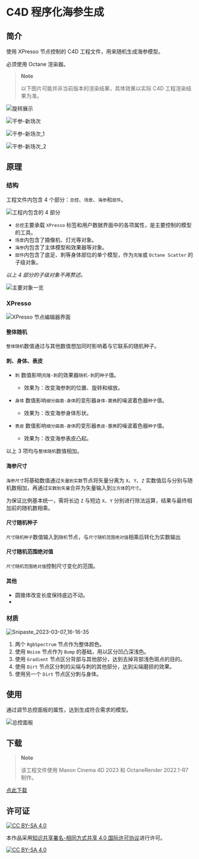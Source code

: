 # C4D 程序化海参生成

## 简介

使用 XPresso 节点控制的 C4D 工程文件，用来随机生成海参模型。

必须使用 Octane 渲染器。


> **Note**
>
> 以下图片可能并非当前版本的渲染结果，具体效果以实际 C4D 工程渲染结果为准。


![旋转展示](./pic/旋转展示.gif)

![干参-新场次](./pic/干参-新场次.png)

![干参-新场次_1](./pic/干参-新场次_1.png)

![干参-新场次_2](./pic/干参-新场次_2.png)

## 原理

### 结构

工程文件内包含 4 个部分：`总控`、`场景`、`海参`和`部件`。

![工程内包含的 4 部分](./pic/Snipaste_2023-03-06_16-17-16.png)

- `总控`主要承载 `XPresso` 标签和用户数据界面中的各项属性，是主要控制的模型的工具。
- `场景`内包含了摄像机、灯光等对象。
- `海参`内包含了主体模型和效果器等对象。
- `部件`内包含了底足、刺等身体部位的单个模型，作为`克隆`或 `Octane Scatter` 的子级对象。

*以上 4 部分的子级对象不再赘述。*

![主要对象一览](./pic/Snipaste_2023-03-07_09-58-14.png)

### XPresso

![XPresso 节点编辑器界面](./pic/Snipaste_2023-03-06_16-41-40.png)

#### 整体随机

`整体随机`数值通过与其他数值想加同时影响着与它联系的随机种子。

#### 刺、身体、表皮

- `刺` 数值影响`克隆-刺`的效果器`随机-刺`的`种子`值。
	- 效果为：改变海参刺的位置、旋转和缩放。
- `身体` 数值影响`细分曲面-身体`的变形器`身体-置换`的噪波着色器`种子`值。
  - 效果为：改变海参身体形状。

- `表皮` 数值影响`细分曲面-身体`的变形器`表皮-置换`的噪波着色器`种子`值。
  - 效果为：改变海参表皮凸起。

以上 3 项均与`整体随机`数值相加。

#### 海参尺寸

`海参尺寸`将基础数值通过`矢量到实数`节点将矢量分离为 `X`、`Y`、`Z` 实数值后与分别与随机数相加，再通过`实数到矢量`合并为矢量输入到`立方体`的`尺寸`。

为保证比例基本统一，需将长边 `Z` 与短边 `X`、`Y` 分别进行除法运算，结果与最终相加前的随机数相乘。

#### 尺寸随机种子

`尺寸随机种子`数值输入到`随机`节点，与`尺寸随机范围绝对值`相乘后转化为实数输出

#### 尺寸随机范围绝对值

`尺寸随机范围绝对值`控制尺寸变化的范围。

#### 其他

- 圆锥体改变长度保持底边不动。
- 

### 材质

![Snipaste_2023-03-07_16-16-35](./pic/Snipaste_2023-03-07_16-16-35.png)

1. 两个 `RgbSpectrum` 节点作为整体颜色。
2. 使用 `Noise` 节点作为 `Bump` 的基础，用以区分凹凸深浅色。
3. 使用 `Gradient` 节点区分背部与其他部分，达到去掉背部浅色斑点的目的。
4. 使用 `Dirt` 节点区分刺的尖端与刺的其他部分，达到尖端磨损的效果。
5. 使用另一个 `Dirt` 节点区分刺与身体。

## 使用

通过调节总控面板的属性，达到生成符合需求的模型。

![总控面板](./pic/Snipaste_2023-03-06_16-52-45.png)

## 下载

> **Note**
>
> 该工程文件使用 Maxon Cinema 4D 2023 和 OctaneRender 2022.1-R7 制作。

[点此下载](https://github.com/c1921/C4D_Sea_cucumber/releases)

## 许可证

[![CC BY-SA 4.0][cc-by-sa-shield]][cc-by-sa]

本作品采用[知识共享署名-相同方式共享 4.0 国际许可协议](http://creativecommons.org/licenses/by-sa/4.0/)进行许可。

[![CC BY-SA 4.0][cc-by-sa-image]][cc-by-sa]

[cc-by-sa]: http://creativecommons.org/licenses/by-sa/4.0/
[cc-by-sa-image]: https://licensebuttons.net/l/by-sa/4.0/88x31.png
[cc-by-sa-shield]: https://img.shields.io/badge/License-CC%20BY--SA%204.0-lightgrey.svg
